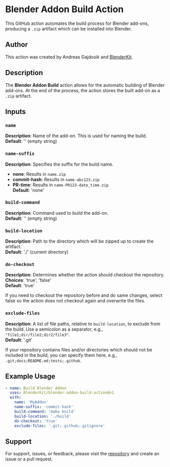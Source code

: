 # Blender Addon Build Action

This GitHub action automates the build process for Blender add-ons, producing a `.zip` artifact which can be installed into Blender.

## Author

This action was created by Andreas Gajdosik and [BlenderKit](https://github.com/BlenderKit).

## Description

The **Blender Addon Build** action allows for the automatic building of Blender add-ons.
At the end of the process, the action stores the built add-on as a `.zip` artifact.

## Inputs

### `name`

**Description**: Name of the add-on. This is used for naming the build.  
**Default**: '' (empty string)

### `name-suffix`

**Description**: Specifies the suffix for the build name.  
- **none**: Results in `name.zip`
- **commit-hash**: Results in `name-abc123.zip`
- **PR-time**: Results in `name-PR123-date_time.zip`  
**Default**: 'none'

### `build-command`

**Description**: Command used to build the add-on.  
**Default**: '' (empty string)

### `build-location`

**Description**: Path to the directory which will be zipped up to create the artifact.  
**Default**: './' (current directory)

### `do-checkout`

**Description**: Determines whether the action should checkout the repository.  
**Choices**: 'true', 'false'  
**Default**: 'true'

If you need to checkout the repository before and do same changes, select false so the action does not checkout again and overwrite the files.

### `exclude-files`

**Description**: A list of file paths, relative to `build-location`, to exclude from the build. Use a semicolon as a separator, e.g., `"file1;dir/file2;dir2/file3"`.  
**Default**: '.git'

If your repository contains files and/or directories which should not be included in the build, you can specify them here, e.g., `.git;docs;README.md;tests;.github`.

## Example Usage

```yaml
- name: Build Blender Addon
  uses: BlenderKit/blender-addon-build-action@v1
  with:
    name: 'MyAddon'
    name-suffix: 'commit-hash'
    build-command: 'make build'
    build-location: './build'
    do-checkout: 'true'
    exclude-files: '.git;.github;.gitignore'
```

## Support

For support, issues, or feedback, please visit the [repository](https://github.com/BlenderKit/blender-addon-build-action) and create an issue or a pull request.

